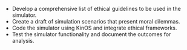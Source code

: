 - Develop a comprehensive list of ethical guidelines to be used in the simulator.
- Create a draft of simulation scenarios that present moral dilemmas.
- Code the simulator using KinOS and integrate ethical frameworks.
- Test the simulator functionality and document the outcomes for analysis.